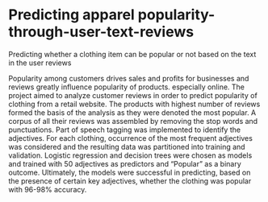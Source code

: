# Predicting apparel popularity-through-user-text-reviews
Predicting whether a clothing item can be popular or not based on the text in the user reviews


Popularity among customers drives sales and profits for businesses and reviews greatly influence popularity of products. especially online. The project aimed to analyze customer reviews in order to predict popularity of clothing from a retail website. The products with highest number of reviews formed the basis of the analysis as they were denoted the most popular. A corpus of all their reviews was assembled by removing the stop words and punctuations. Part of speech tagging was implemented to identify the adjectives. For each clothing, occurrence of the most frequent adjectives was considered and the resulting data was partitioned into training and validation. Logistic regression and decision trees were chosen as models and trained with 50 adjectives as predictors and “Popular” as a binary outcome. Ultimately, the models were successful in predicting, based on the presence of certain key adjectives, whether the clothing was popular with 96-98% accuracy.
